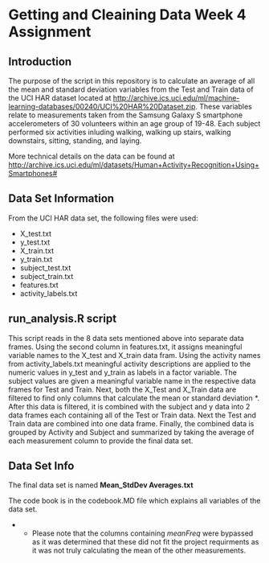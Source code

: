 ﻿# Getting and Cleaining Data Week 4 Assignment

## Introduction

The purpose of the script in this repository is to calculate an average of all the mean and standard deviation variables from the Test and Train data of the UCI HAR dataset located at http://archive.ics.uci.edu/ml/machine-learning-databases/00240/UCI%20HAR%20Dataset.zip.  These variables relate to  measurements taken from the Samsung Galaxy S smartphone accelerometers of 30 volunteers within an age group of 19-48.  Each subject performed six activities inluding walking, walking up stairs, walking downstairs, sitting, standing, and laying.

 More technical details on the data can be found at http://archive.ics.uci.edu/ml/datasets/Human+Activity+Recognition+Using+Smartphones#

## Data Set Information

From the UCI HAR data set, the following files were used:

* X_test.txt
* y_test.txt
* X_train.txt
* y_train.txt
* subject_test.txt
* subject_train.txt
* features.txt
* activity_labels.txt


## run_analysis.R script

This script reads in the 8 data sets mentioned above into separate data frames.  Using the second column in features.txt, it assigns meaningful variable names to the X_test and X_train data fram. Using the activity names from activity_labels.txt meaningful activity descriptions are applied to the  numeric values in y_test and y_train as labels in a factor variable.  The subject values are given a meaningful variable name in the respective data frames for Test and Train.
Next, both the X_Test and X_Train data are filtered to find only columns that calculate the mean or standard deviation *. After this data is filtered, it is combined with the subject and y data into 2 data frames each containing all of the Test or Train data.  Next the Test and Train data are combined into one data frame.  Finally, the combined data is grouped by Activity and Subject and summarized by taking the average of each measurement column to provide the final data set.

## Data Set Info

The final data set is named **Mean_StdDev Averages.txt**

The code book is in the codebook.MD file which explains all variables of the data set.


* - Please note that the columns containing *meanFreq* were bypassed as it was determined that these did not fit the project requirments as it was not truly calculating the mean of the other measurements.



